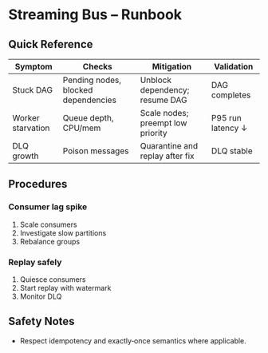 # Streaming Bus – Runbook

## Quick Reference
| Symptom | Checks | Mitigation | Validation |
|---|---|---|---|
| Stuck DAG | Pending nodes, blocked dependencies | Unblock dependency; resume DAG | DAG completes |
| Worker starvation | Queue depth, CPU/mem | Scale nodes; preempt low priority | P95 run latency ↓ |
| DLQ growth | Poison messages | Quarantine and replay after fix | DLQ stable |

## Procedures
### Consumer lag spike
1. Scale consumers
2. Investigate slow partitions
3. Rebalance groups

### Replay safely
1. Quiesce consumers
2. Start replay with watermark
3. Monitor DLQ

## Safety Notes
- Respect idempotency and exactly‑once semantics where applicable.
